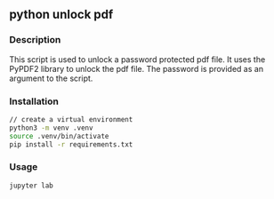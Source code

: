 ## python unlock pdf

### Description
This script is used to unlock a password protected pdf file. It uses the PyPDF2 library to unlock the pdf file. The password is provided as an argument to the script.

### Installation
```bash
// create a virtual environment
python3 -m venv .venv
source .venv/bin/activate
pip install -r requirements.txt
```

### Usage
```bash
jupyter lab
```